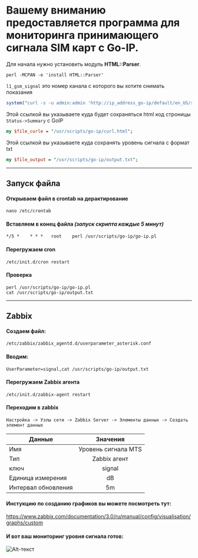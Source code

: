 Вашему вниманию предоставляется программа для мониторинга принимающего сигнала SIM карт с Go-IP.
===========

Для начала нужно установить модуль **HTML::Parser**.

```
perl -MCPAN -e 'install HTML::Parser'
```
`l1_gsm_signal` это номер канала с которого вы хотите снимать показания 
```perl 
system("curl -s -u admin:admin 'http://ip_address_go-ip/default/en_US/status.html' | grep l1_gsm_signal >> $file_curle");

```
Этой ссылкой вы указываете куда будет сохраняться html код строницы `Status->Summary` с GoIP
```perl 
my $file_curle = "/usr/scripts/go-ip/curl.html";
```
Этой ссылкой вы указываете куда сохранять уровень сигнала с формат txt
```perl 
my $file_output = "/usr/scripts/go-ip/output.txt"; 
```
____
Запуск файла
-----------
#### Открываем файл в crontab на дерактирование 
```
nano /etc/crontab
```
#### Вставляем в конец файла *(запуск скрипта каждые 5 минут)*
```
*/5 *    * * *   root    perl /usr/scripts/go-ip/go-ip.pl
```
#### Перегружаем cron
```
/etc/init.d/cron restart 
```
#### Проверка
```
perl /usr/scripts/go-ip/go-ip.pl
cat /usr/scripts/go-ip/output.txt
```
____
Zabbix
-----------

#### Создаем файл:
```
/etc/zabbix/zabbix_agentd.d/userparameter_asterisk.conf
```
#### Вводим:
```UserParameter=signal,cat /usr/scripts/go-ip/output.txt```

#### Перегружаем Zabbix агента

```/etc/init.d/zabbix-agent restart```

#### Переходим в zabbix

`Настройка -> Узлы сети -> Zabbix Server -> Элементы данных -> Создать элемент данных`


| Данные | Значения |
|----------------|:---------:|
| Имя | Уровень сигнала MTS |
| Тип | Zabbix агент |
| ключ | signal |
| Единица измерения | dB |
| Интервал обновления | 5m |

#### Инстукцию по созданию графиков вы можете посмотреть тут:
https://www.zabbix.com/documentation/3.0/ru/manual/config/visualisation/graphs/custom

#### И вот ваш мониторинг уровня сигнала готов:
![Alt-текст](https://i.ibb.co/gghZ51Q/zabbix.png)
